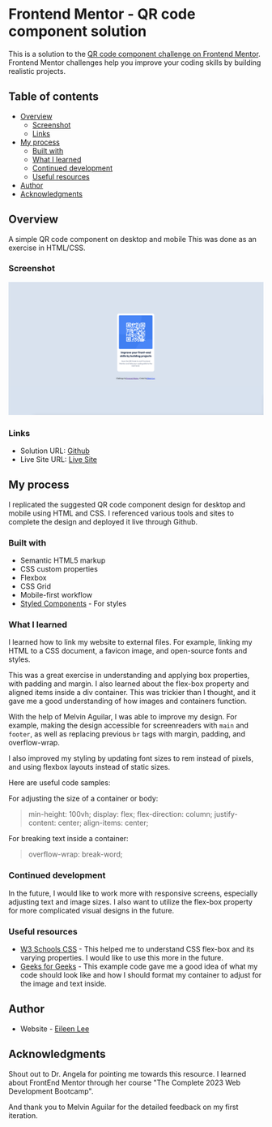 # Frontend Mentor - QR code component solution

This is a solution to the [QR code component challenge on Frontend Mentor](https://www.frontendmentor.io/challenges/qr-code-component-iux_sIO_H). Frontend Mentor challenges help you improve your coding skills by building realistic projects. 

## Table of contents

- [Overview](#overview)
  - [Screenshot](#screenshot)
  - [Links](#links)
- [My process](#my-process)
  - [Built with](#built-with)
  - [What I learned](#what-i-learned)
  - [Continued development](#continued-development)
  - [Useful resources](#useful-resources)
- [Author](#author)
- [Acknowledgments](#acknowledgments)

## Overview

A simple QR code component on desktop and mobile
This was done as an exercise in HTML/CSS.

### Screenshot

![](./screenshot.png)

### Links

- Solution URL: [Github](https://github.com/bagelsbagel/QRcode)
- Live Site URL: [Live Site](https://bagelsbagel.github.io/QRcode/)

## My process

I replicated the suggested QR code component design for desktop and mobile using HTML and CSS. I referenced various tools and sites to complete the design and deployed it live through Github.

### Built with

- Semantic HTML5 markup
- CSS custom properties
- Flexbox
- CSS Grid
- Mobile-first workflow
- [Styled Components](https://styled-components.com/) - For styles

### What I learned

I learned how to link my website to external files. For example, linking my HTML to a CSS document, a favicon image, and open-source fonts and styles.

This was a great exercise in understanding and applying box properties, with padding and margin. I also learned about the flex-box property and aligned items inside a div container. This was trickier than I thought, and it gave me a good understanding of how images and containers function.

With the help of Melvin Aguilar, I was able to improve my design. For example, making the design accessible for screenreaders with `main` and `footer`, as well as replacing previous `br` tags with margin, padding, and overflow-wrap.

I also improved my styling by updating font sizes to rem instead of pixels, and using flexbox layouts instead of static sizes. 

Here are useful code samples:

For adjusting the size of a container or body:

>  min-height: 100vh;
>  display: flex;
>  flex-direction: column;
>  justify-content: center;
>  align-items: center;

For breaking text inside a container:

> overflow-wrap: break-word;

### Continued development

In the future, I would like to work more with responsive screens, especially adjusting text and image sizes. I also want to utilize the flex-box property for more complicated visual designs in the future.

### Useful resources

- [W3 Schools CSS](https://www.w3schools.com/css/css3_flexbox.asp) - This helped me to understand CSS flex-box and its varying properties. I would like to use this more in the future.
- [Geeks for Geeks](https://www.geeksforgeeks.org/how-to-set-div-width-to-fit-content-using-css/) - This example code gave me a good idea of what my code should look like and how I should format my container to adjust for the image and text inside.

## Author

- Website - [Eileen Lee](https://eileenlee.me/)

## Acknowledgments

Shout out to Dr. Angela for pointing me towards this resource. I learned about FrontEnd Mentor through her course "The Complete 2023 Web Development Bootcamp".

And thank you to Melvin Aguilar for the detailed feedback on my first iteration.
